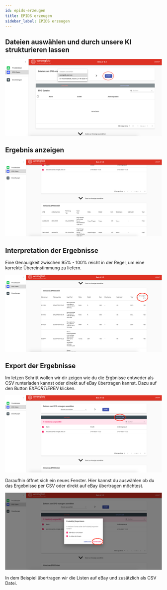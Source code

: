 ```yaml
---
id: epids-erzeugen
title: EPIDS erzeugen
sidebar_label: EPIDS erzeugen
---
```


## Dateien auswählen und durch unsere KI strukturieren lassen

![generate-epids](assets/generate-epids.png)

## Ergebnis anzeigen

![generate-epids-result](assets/generate-epids-result.png)

## Interpretation der Ergebnisse

Eine Genauigkeit zwischen 95% - 100% reicht in der Regel, um eine korrekte Übereinstimmung zu liefern.

![interpret-result](assets/interpret-result.png)

## Export der Ergebnisse

Im letzen Schritt wollen wir dir zeigen wie du die Ergbnisse entweder als CSV runterladen kannst oder direkt auf eBay
übertragen kannst. Dazu auf den Button *EXPORTIEREN* klicken. 

![download-file](assets/download-file.png)

Daraufhin öffnet sich ein neues Fenster. Hier kannst du auswählen ob du das Ergebnisse per CSV oder direkt auf eBay
übertragen möchtest. 
 
![download-file-2](assets/download-file-2.png)

In dem Beispiel übertragen wir die Listen auf eBay und zusätzlich als CSV Datei. 
